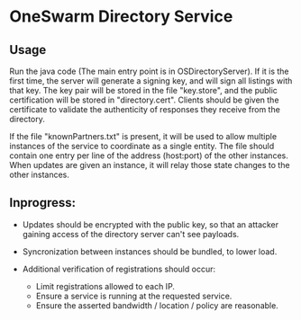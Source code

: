 OneSwarm Directory Service
======

Usage
------
Run the java code (The main entry point is in OSDirectoryServer).
If it is the first time, the server will generate a signing key,
and will sign all listings with that key.  The key pair will be stored
in the file "key.store", and the public certification will be stored
in "directory.cert".  Clients should be given the certificate to
validate the authenticity of responses they receive from the directory.

If the file "knownPartners.txt" is present, it will be used to
allow multiple instances of the service to coordinate as a single entity.
The file should contain one entry per line of the address (host:port) of
the other instances.  When updates are given an instance, it will
relay those state changes to the other instances.

Inprogress:
------
 * Updates should be encrypted with the public key, so that an attacker
   gaining access of the directory server can't see payloads.

 * Syncronization between instances should be bundled, to lower load.

 * Additional verification of registrations should occur:
    * Limit registrations allowed to each IP.
    * Ensure a service is running at the requested service.
    * Ensure the asserted bandwidth / location / policy are reasonable.
